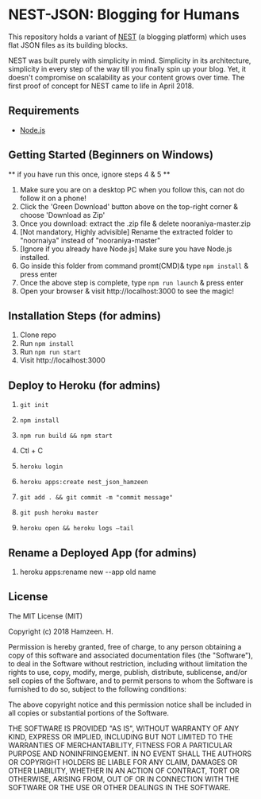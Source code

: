 # NEST-JSON: Blogging for Humans

This repository holds a variant of [NEST](https://github.com/hamzeen/nest) (a blogging platform) which uses flat JSON files as its building blocks. 

NEST was built purely with simplicity in mind. Simplicity in its architecture, simplicity in every step of the way till you finally spin up your blog. Yet, it doesn't compromise on scalability as your content grows over time. The first proof of concept for NEST came to life in April 2018.

## Requirements

* [Node.js](http://nodejs.org/)

## Getting Started (Beginners on Windows)

** if you have run this once, ignore steps 4 & 5 **
1. Make sure you are on a desktop PC when you follow this, can not do follow it on a phone!
2. Click the 'Green Download' button above on the top-right corner & choose 'Download as Zip'
3. Once you download: extract the .zip file & delete nooraniya-master.zip
4. [Not mandatory, Highly advisible] Rename the extracted folder to "noornaiya" instead of "nooraniya-master"
5. [Ignore if you already have Node.js] Make sure you have Node.js installed.
6. Go inside this folder from command promt(CMD)& type `npm install` & press enter
7. Once the above step is complete, type `npm run launch` & press enter
8. Open your browser & visit http://localhost:3000 to see the magic!

## Installation Steps (for admins)

1. Clone repo
2. Run `npm install`
3. Run `npm run start`
4. Visit http://localhost:3000


## Deploy to Heroku (for admins)

1. `git init`
2. `npm install`
3. `npm run build && npm start`
4. Ctl + C

5. `heroku login`
5. `heroku apps:create nest_json_hamzeen`
6. `git add . && git commit -m "commit message"`
8. `git push heroku master`
9. `heroku open && heroku logs —tail`

## Rename a Deployed App (for admins)
1. heroku apps:rename new --app old name


## License

The MIT License (MIT)

Copyright (c) 2018 Hamzeen. H.

Permission is hereby granted, free of charge, to any person obtaining a copy of this software and associated documentation files (the "Software"), to deal in the Software without restriction, including without limitation the rights to use, copy, modify, merge, publish, distribute, sublicense, and/or sell copies of the Software, and to permit persons to whom the Software is furnished to do so, subject to the following conditions:

The above copyright notice and this permission notice shall be included in all copies or substantial portions of the Software.

THE SOFTWARE IS PROVIDED "AS IS", WITHOUT WARRANTY OF ANY KIND, EXPRESS OR IMPLIED, INCLUDING BUT NOT LIMITED TO THE WARRANTIES OF MERCHANTABILITY, FITNESS FOR A PARTICULAR PURPOSE AND NONINFRINGEMENT. IN NO EVENT SHALL THE AUTHORS OR COPYRIGHT HOLDERS BE LIABLE FOR ANY CLAIM, DAMAGES OR OTHER LIABILITY, WHETHER IN AN ACTION OF CONTRACT, TORT OR OTHERWISE, ARISING FROM, OUT OF OR IN CONNECTION WITH THE SOFTWARE OR THE USE OR OTHER DEALINGS IN THE SOFTWARE.

